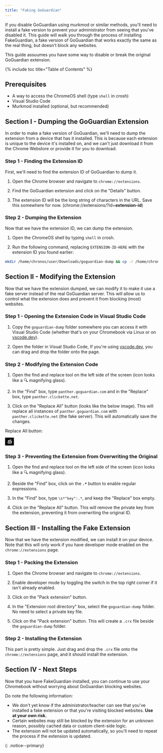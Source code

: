 ```yaml
---
title: "Faking GoGuardian"
---
```


If you disable GoGuardian using murkmod or similar methods, you'll need to install a fake version to prevent your administrator from seeing that you've disabled it. This guide will walk you through the process of installing FakeGuardian, a fake version of GoGuardian that works exactly the same as the real thing, but doesn't block any websites.

This guide assuumes you have some way to disable or break the original GoGuardian extension.

{% include toc title="Table of Contents" %}

## Prerequisites

- A way to access the ChromeOS shell (type `shell` in crosh)
- Visual Studio Code
- Murkmod installed (optional, but recommended)

## Section I - Dumping the GoGuardian Extension

In order to make a fake version of GoGuardian, we'll need to dump the extension from a device that has it installed. This is because each extension is unique to the device it's installed on, and we can't just download it from the Chrome Webstore or provide it for you to download.

### Step 1 - Finding the Extension ID

First, we'll need to find the extension ID of GoGuardian to dump it.

1. Open the Chrome browser and navigate to `chrome://extensions`.

2. Find the GoGuardian extension and click on the "Details" button.

3. The extension ID will be the long string of characters in the URL. Save this somewhere for now. (chrome://extensions/?id=**extension-id**)

### Step 2 - Dumping the Extension

Now that we have the extension ID, we can dump the extension.

1. Open the ChromeOS shell by typing `shell` in crosh.

2. Run the following command, replacing `EXTENSION-ID-HERE` with the extension ID you found earlier:

```sh
mkdir /home/chronos/user/Downloads/goguardian-dump && cp -r /home/chronos/user/Extensions/EXTENSION-ID-HERE /home/chronos/user/Downloads/goguardian-dump
```

## Section II - Modifying the Extension

Now that we have the extension dumped, we can modify it to make it use a fake server instead of the real GoGuardian server. This will allow us to control what the extension does and prevent it from blocking (most) websites.

### Step 1 - Opening the Extension Code in Visual Studio Code

1. Copy the `goguardian-dump` folder somewhere you can access it with Visual Studio Code (whether that's on your Chromebook via Linux or on [vscode.dev](https://vscode.dev)).

2. Open the folder in Visual Studio Code, If you're using [vscode.dev](https://vscode.dev), you can drag and drop the folder onto the page.

### Step 2 - Modifying the Extension Code

1. Open the find and replace tool on the left side of the screen (icon looks like a 🔍 magnifying glass).

2. In the "Find" box, type `panther.goguardian.com` and in the "Replace" box, type `panther.clickette.net`.

3. Click on the "Replace All" button (looks like the below image). This will replace all instances of `panther.goguardian.com` with `panther.clickette.net` (the fake server). This will automatically save the changes.

Replace All button:

![Replace All Button](/images/replaceAll.png)

### Step 3 - Preventing the Extension from Overwriting the Original

1. Open the find and replace tool on the left side of the screen (icon looks like a 🔍 magnifying glass).

2. Beside the "Find" box, click on the **`.*`** button to enable regular expressions.

3. In the "Find" box, type `\s*"key":.*`, and keep the "Replace" box empty.

4. Click on the "Replace All" button. This will remove the private key from the extension, preventing it from overwriting the original ID.

## Section III - Installing the Fake Extension

Now that we have the extension modified, we can install it on your device. Note that this will only work if you have developer mode enabled on the `chrome://extensions` page.

### Step 1 - Packing the Extension

1. Open the Chrome browser and navigate to `chrome://extensions`.

2. Enable developer mode by toggling the switch in the top right corner if it isn't already enabled.

3. Click on the "Pack extension" button.

4. In the "Extension root directory" box, select the `goguardian-dump` folder. No need to select a private key file.

5. Click on the "Pack extension" button. This will create a `.crx` file beside the `goguardian-dump` folder.

### Step 2 - Installing the Extension

This part is pretty simple. Just drag and drop the `.crx` file onto the `chrome://extensions` page, and it should install the extension.

## Section IV - Next Steps

Now that you have FakeGuardian installed, you can continue to use your Chromebook without worrying about GoGuardian blocking websites. 

Do note the following information:

- We don't yet know if the administrator/teacher can see that you've installed a fake extension or that you're visiting blocked websites. **Use at your own risk.**
- Certain websites may still be blocked by the extension for an unknown reason, possibly cached data or custom client-side logic.
- The extension will not be updated automatically, so you'll need to repeat the process if the extension is updated.

{: .notice--primary}
